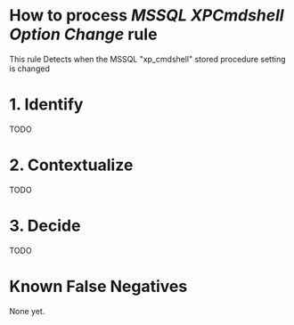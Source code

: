 # How to process *MSSQL XPCmdshell Option Change* rule
This rule Detects when the MSSQL "xp_cmdshell" stored procedure setting is changed

# 1. Identify
TODO

# 2. Contextualize
TODO

# 3. Decide
TODO

# Known False Negatives
None yet.
